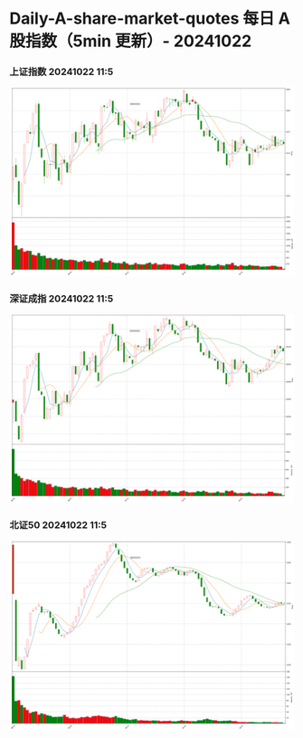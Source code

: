 
# Daily-A-share-market-quotes 每日 A 股指数（5min 更新）- 20241022

### 上证指数 20241022 11:5
![](./fig/2024/10/20241022-sh000001.png)

### 深证成指 20241022 11:5
![](./fig/2024/10/20241022-sz399001.png)

### 北证50 20241022 11:5
![](./fig/2024/10/20241022-bj899050.png)
